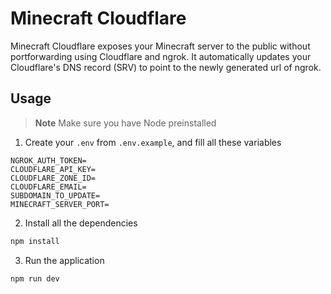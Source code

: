 # Minecraft Cloudflare

Minecraft Cloudflare exposes your Minecraft server to the public without portforwarding using Cloudflare and ngrok. It automatically updates your Cloudflare's DNS record (SRV) to point to the newly generated url of ngrok.

## Usage

> **Note**
> Make sure you have Node preinstalled

1. Create your `.env` from `.env.example`, and fill all these variables

```
NGROK_AUTH_TOKEN=
CLOUDFLARE_API_KEY=
CLOUDFLARE_ZONE_ID=
CLOUDFLARE_EMAIL=
SUBDOMAIN_TO_UPDATE=
MINECRAFT_SERVER_PORT=
```

2. Install all the dependencies

```bash
npm install
```

3. Run the application

```bash
npm run dev
```
